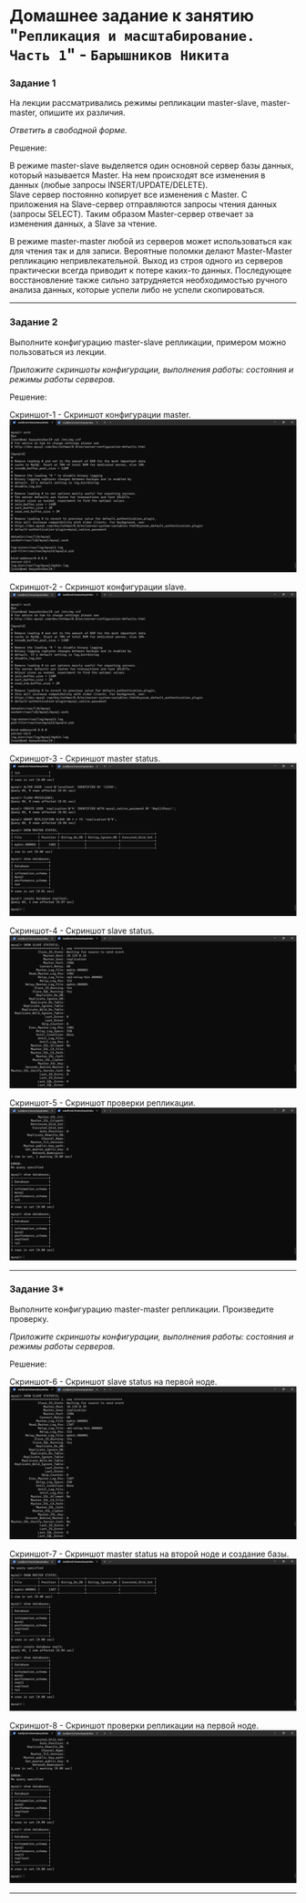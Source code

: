 # Домашнее задание к занятию "`Репликация и масштабирование. Часть 1`" - `Барышников Никита`


### Задание 1

На лекции рассматривались режимы репликации master-slave, master-master, опишите их различия.

*Ответить в свободной форме.*

Решение:

В режиме master-slave выделяется один основной сервер базы данных, который называется Master. На нем происходят все изменения в данных (любые запросы INSERT/UPDATE/DELETE).  
Slave сервер постоянно копирует все изменения с Master. С приложения на Slave-сервер отправляются запросы чтения данных (запросы SELECT). Таким образом Master-сервер отвечает за изменения данных, а Slave за чтение.

В режиме master-master любой из серверов может использоваться как для чтения так и для записи.
Вероятные поломки делают Master-Master репликацию непривлекательной. Выход из строя одного из серверов практически всегда приводит к потере каких-то данных. Последующее восстановление также сильно затрудняется необходимостью ручного анализа данных, которые успели либо не успели скопироваться.

---

### Задание 2

Выполните конфигурацию master-slave репликации, примером можно пользоваться из лекции.

*Приложите скриншоты конфигурации, выполнения работы: состояния и режимы работы серверов.*

Решение:

Скриншот-1 - Скриншот конфигурации master.
![Скриншот-1](https://github.com/BaryshnikovNV/Databases-and-information-security/blob/main/img/12-06/12.6.2.1_Скриншот_конфигурации_master.png)

Скриншот-2 - Скриншот конфигурации slave.
![Скриншот-2](https://github.com/BaryshnikovNV/Databases-and-information-security/blob/main/img/12-06/12.6.2.2_Скриншот_конфигурации_slave.png)

Скриншот-3 - Скриншот master status.
![Скриншот-3](https://github.com/BaryshnikovNV/Databases-and-information-security/blob/main/img/12-06/12.6.2.3_Скриншот_master_status.png)

Скриншот-4 - Скриншот slave status.
![Скриншот-4](https://github.com/BaryshnikovNV/Databases-and-information-security/blob/main/img/12-06/12.6.2.4_Скриншот_slave_status.png)

Скриншот-5 - Скриншот проверки репликации.
![Скриншот-5](https://github.com/BaryshnikovNV/Databases-and-information-security/blob/main/img/12-06/12.6.2.5_Проверка_репликации.png)

---

### Задание 3* 

Выполните конфигурацию master-master репликации. Произведите проверку.

*Приложите скриншоты конфигурации, выполнения работы: состояния и режимы работы серверов.*

Решение:

Скриншот-6 - Скриншот slave status на первой ноде.
![Скриншот-6](https://github.com/BaryshnikovNV/Databases-and-information-security/blob/main/img/12-06/12.6.3.1_Скриншот_slave_status_на_первой_ноде.png)

Скриншот-7 - Скриншот master status на второй ноде и создание базы.
![Скриншот-7](https://github.com/BaryshnikovNV/Databases-and-information-security/blob/main/img/12-06/12.6.3.2_Скриншот_master_status_на_второй_ноде_и_создание_базы.png)

Скриншот-8 - Скриншот проверки репликации на первой ноде.
![Скриншот-8](https://github.com/BaryshnikovNV/Databases-and-information-security/blob/main/img/12-06/12.6.3.3_Скриншот_проверки_репликации_на_первой_ноде.png)

---